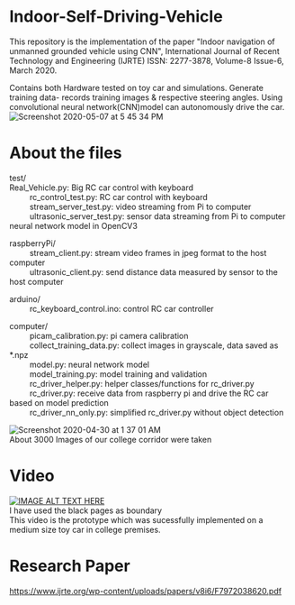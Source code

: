 # Indoor-Self-Driving-Vehicle
This repository is the implementation of the paper "Indoor navigation of unmanned grounded vehicle using CNN", International Journal of Recent Technology and Engineering (IJRTE)
ISSN: 2277-3878, Volume-8 Issue-6, March 2020.

Contains both Hardware tested on toy car and simulations. Generate training data- records training images & respective steering angles. Using convolutional neural network(CNN)model can autonomously drive the car.
<br/>
![Screenshot 2020-05-07 at 5 45 34 PM](https://user-images.githubusercontent.com/40122399/81293275-a8cb3e00-908a-11ea-8f6f-f9c938f4bd38.png)


# About the files
test/<br />
              Real_Vehicle.py: Big RC car control with keyboard<br />
    rc_control_test.py: RC car control with keyboard<br />
    stream_server_test.py: video streaming from Pi to computer<br />
    ultrasonic_server_test.py: sensor data streaming from Pi to computer neural network model in OpenCV3<br />

raspberryPi/<br />
    stream_client.py: stream video frames in jpeg format to the host computer<br />
    ultrasonic_client.py: send distance data measured by sensor to the host computer<br />

arduino/<br />
    rc_keyboard_control.ino: control RC car controller<br />

computer/<br />
    picam_calibration.py: pi camera calibration<br />
    collect_training_data.py: collect images in grayscale, data saved as *.npz<br />
    model.py: neural network model<br />
    model_training.py: model training and validation<br />
    rc_driver_helper.py: helper classes/functions for rc_driver.py<br />
    rc_driver.py: receive data from raspberry pi and drive the RC car based on model prediction<br />
    rc_driver_nn_only.py: simplified rc_driver.py without object detection<br />


![Screenshot 2020-04-30 at 1 37 01 AM](https://user-images.githubusercontent.com/40122399/80641812-1079fb80-8a83-11ea-9e38-f00abf96357b.png)
<br />
About 3000 Images of our college corridor were taken

# Video
[![IMAGE ALT TEXT HERE](https://img.youtube.com/vi/YQQlbH-sbFo/0.jpg)](https://www.youtube.com/watch?v=YQQlbH-sbFo)
<br/>
I have used the black pages as boundary <br/>
This video is the prototype which was sucessfully implemented on a medium size toy car in college premises. 

# Research Paper
https://www.ijrte.org/wp-content/uploads/papers/v8i6/F7972038620.pdf
<br/>


